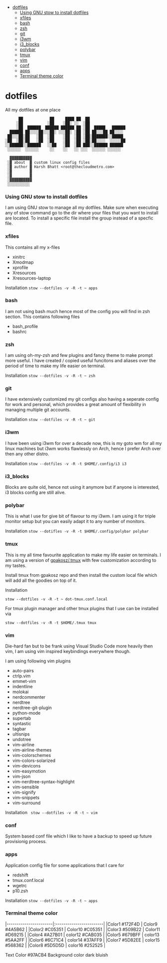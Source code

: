 
- [dotfiles](#dotfiles)
    - [Using GNU stow to install dotfiles](#using-gnu-stow-to-install-dotfiles)
    - [xfiles](#xfiles)
    - [bash](#bash)
    - [zsh](#zsh)
    - [git](#git)
    - [i3wm](#i3wm)
    - [i3_blocks](#i3_blocks)
    - [polybar](#polybar)
    - [tmux](#tmux)
    - [vim](#vim)
    - [conf](#conf)
    - [apps](#apps)
    - [Terminal theme color](#terminal-theme-color)

# dotfiles
All my dotfiles at one place

```
      ██            ██     ████ ██  ██
     ░██           ░██    ░██░ ░░  ░██
     ░██  ██████  ██████ ██████ ██ ░██  █████   ██████
  ██████ ██░░░░██░░░██░ ░░░██░ ░██ ░██ ██░░░██ ██░░░░
 ██░░░██░██   ░██  ░██    ░██  ░██ ░██░███████░░█████
░██  ░██░██   ░██  ░██    ░██  ░██ ░██░██░░░░  ░░░░░██
░░██████░░██████   ░░██   ░██  ░██ ███░░██████ ██████
 ░░░░░░  ░░░░░░     ░░    ░░   ░░ ░░░  ░░░░░░ ░░░░░░

  ▓▓▓▓▓▓▓▓▓▓
 ░▓ about  ▓ custom linux config files
 ░▓ author ▓ Harsh Bhatt <root@thecloudmetro.com>
 ░▓        ▓ 
 ░▓        ▓ 
 ░▓▓▓▓▓▓▓▓▓▓
 ░░░░░░░░░░

```

### Using GNU stow to install dotfiles
I am using GNU stow to manage all my dotfiles. Make sure when executing any of
stow command go to the dir where your files that you want to install are located.
To install a specific file install the group instead of a specfic file.

### xfiles
This contains all my x-files
- xinitrc
- Xmodmap
- xprofile
- Xresources
- Xresources-laptop

Installation `stow --dotfiles -v -R -t ~ apps`

### bash
I am not using bash much hence most of the config you will find in zsh section.
This contains following files
- bash_profile
- bashrc


### zsh
I am using oh-my-zsh and few plugins and fancy theme to make prompt more useful.
I have created / copied useful funcitons and aliases over the period of time to
make my life easier on terminal.

Installation `stow --dotfiles -v -R -t ~ zsh`

### git
I have extensively customized my git configs also having a seperate config for work
and personal, which provides a great amount of flexibility in managing multiple
git accounts.

Installation `stow --dotfiles -v -R -t ~ git`

### i3wm
I have been using i3wm for over a decade now, this is my goto wm for all my linux
machines but i3wm works flawlessly on Arch, hence I prefer Arch over then any other
distro.

Installation `stow --dotfiles -v -R -t $HOME/.config/i3 i3`

### i3_blocks
Blocks are quite old, hence not using it anymore but if anyone is interested,
i3 blocks config are still alive.


### polybar

This is what I use for give bit of flavour to my i3wm. I am using it for triple
monitor setup but you can easily adapt it to any number of monitors.

Installation `stow --dotifles -v -R -t $HOME/.config/polybar polybar`


### tmux

This is my all time favourite application to make my life easier on terminals.
I am using a version of [gpakosz/.tmux](https://github.com/gpakosz/.tmux) with
few customization according to my tastes.

Install tmux from gpakosz repo and then install the custom local file which will
add all the goodies on top of it.

Installation 

`stow --dotfiles -v -R -t ~ dot-tmux.conf.local`

For tmux plugin manager and other tmux plugins that I use can be installed via

`stow --dotfiles -v -R -t $HOME/.tmux tmux`

### vim

Die-hard fan but to be frank using Visual Studio Code more heavily then vim, I am using vim inspired keybindings everywhere though.

I am using following vim plugins

- auto-pairs
- ctrlp.vim
- emmet-vim
- indentline
- molokai
- nerdcommenter
- nerdtree
- nerdtree-git-plugin
- python-mode
- supertab
- syntastic
- tagbar
- ultisnips
- undotree
- vim-airline
- vim-airline-themes
- vim-colorschemes
- vim-colors-solarized
- vim-devicons
- vim-easymotion
- vim-json
- vim-nerdtree-syntax-highlight
- vim-sensible
- vim-signify
- vim-snippets
- vim-surround

Installation ` stow --dotfiles -v -R -t ~ vim`

### conf

System based conf file which I like to have a backup to speed up future provisionig
process.

### apps

Application config file for some applications that I care for

- redshift
- tmux.conf.local
- wgetrc
- p10.zsh

Installation `stow --dotfiles -v -R -t ~ apps`

### Terminal theme color

|-----------------------|:------------------------|
|Color1 #172F4D  | Color9  #4A5B62  | 
|Color2 #C05351  | Color10 #C05351  |
|Color3 #509B22  | Color11 #D69215  |
|Color4 #A27B01  | color12 #CAB035  |
|Color5 #679BFF  | color13 #5AA2FF  |
|Color6 #6C71C4  | color14 #37AFF9  |
|Color7 #5D82EE  | color15 #568362  |
|Color8 #5D5D5D  | color16 #252525  |

Text Color #97ACB4
Background color dark bluish
